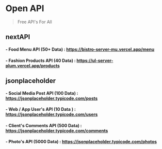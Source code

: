 # Open API
> Free API's For All

## nextAPI
#### - Food Menu API        (50+ Data)  : https://bistro-server-mu.vercel.app/menu
#### - Fashion Products API (40 Data)   : https://ul-server-plum.vercel.app/products

## jsonplaceholder
#### - Social Media Post API (100 Data) : https://jsonplaceholder.typicode.com/posts
#### - Web / App User's API  (10 Data ) : https://jsonplaceholder.typicode.com/users
#### - Client's Comments API (500 Data) : https://jsonplaceholder.typicode.com/comments
#### - Photo's API (5000 Data)          : https://jsonplaceholder.typicode.com/photos
